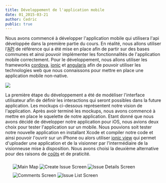 ```yaml
---
title: Développement de l'application mobile
date: 01_2015-03-21
author: Cedric
public: true
---
```


Nous avons commencé à développer l'application mobile qui utilisera l'api développée dans la première partie du cours. En réalité, nous allons utiliser l'[API](https://github.com/SoftEng-HEIGVD/Teaching-HEIGVD-CM_WEBS-2015-Labo-Express-Impl) de référence qui a été mise en place afin de partir sur des bases communes et ainsi pouvoir implémenter les fonctionnalités de l'application mobile correctement. Pour le développement, nous allons utiliser les frameworks [cordova](https://cordova.apache.org/), [ionic](http://ionicframework.com/) et [angularjs](https://angularjs.org/) afin de pouvoir utiliser les technologies web que nous connaissons pour mettre en place une application mobile non-native.

<img src="/img/cordova-ng-ionic.png" border="0"/>

La première étape du développement a été de modéliser l'interface utilisateur afin de définir les interactions qui seront possibles dans la future application. Les mockups ci-dessous représentent notre vision de l'application. Après avoir terminé les mockups, nous avons commencé à mettre en place le squelette de notre application. Etant donné que nous avons décidé de développer notre application pour iOS, nous avions deux choix pour tester l'application sur un mobile. Nous pouvions soit tester notre nouvelle application en installant Xcode et compiler notre code et ainsi pouvoir l'ouvrir sur un iPhone ou alors utiliser [ionic view](http://view.ionic.io/) qui permet d'uploader une application et de la visionner par l'intermédiaire de la visionneuse mise à disposition. Nous avons choisi la deuxième alternative pour des raisons de [coûts](https://developer.apple.com/programs/ios/) et de praticité.

<ul>
	<li style="display:inline-block"><img src="/img/mainMap.jpg" alt="Main Map" title="Main Map" border="0"/></li>
	<li style="display:inline-block"><img src="/img/createIssue.jpg" alt="Create Issue Screen" title="Create Issue Screen" border="0"/></li>
	<li style="display:inline-block"><img src="/img/issueDetails.jpg" alt="Issue Details Screen" title="Issue Details Screen" border="0" style="margin-top:10px"/></li>
	<li style="display:inline-block"><img src="/img/comments.jpg" alt="Comments Screen" title="Comments Screen" border="0" style="margin-top:10px"/></li>
	<li style="display:inline-block"><img src="/img/issueList.jpg" alt="Issue List Screen" title="Issue List Screen" border="0" style="margin-top:10px"/></li>
</ul>

	










